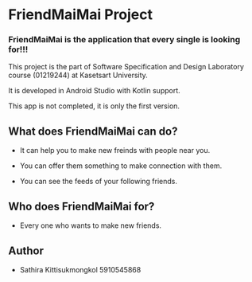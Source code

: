 # FriendMaiMai Project

### FriendMaiMai is the application that every single is looking for!!!

This project is the part of Software Specification and Design Laboratory course (01219244) at Kasetsart University.

It is developed in Android Studio with Kotlin support.

This app is not completed, it is only the first version.

## What does FriendMaiMai can do?

* It can help you to make new freinds with people near you.

* You can offer them something to make connection with them.

* You can see the feeds of your following friends.

## Who does FriendMaiMai for?

* Every one who wants to make new friends.

## Author 

* Sathira Kittisukmongkol 5910545868
